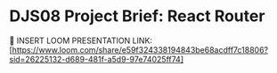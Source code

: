 # DJS08 Project Brief: React Router 

🎥 INSERT LOOM PRESENTATION LINK: [https://www.loom.com/share/e59f324338194843be68acdff7c18806?sid=26225132-d689-481f-a5d9-97e74025ff74]

